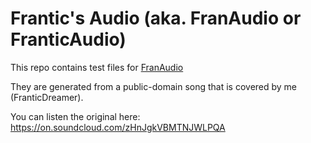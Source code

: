 # Frantic's Audio (aka. FranAudio or FranticAudio)

This repo contains test files for [FranAudio](https://github.com/edgarbarney/FranAudio "FranAudio")

They are generated from a public-domain song that is covered by me (FranticDreamer).

You can listen the original here: https://on.soundcloud.com/zHnJgkVBMTNJWLPQA

